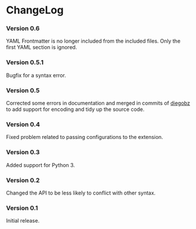# ChangeLog

### Version 0.6
YAML Frontmatter is no longer included from the included files. Only the first YAML section is ignored. 
### Version 0.5.1
Bugfix for a syntax error.
### Version 0.5
Corrected some errors in documentation and merged in commits of [diegobz](https://github.com/diegobz) to add support for encoding and tidy up the source code.
### Version 0.4
Fixed problem related to passing configurations to the extension.
### Version 0.3
Added support for Python 3.
### Version 0.2
Changed the API to be less likely to conflict with other syntax.
### Version 0.1
Initial release.